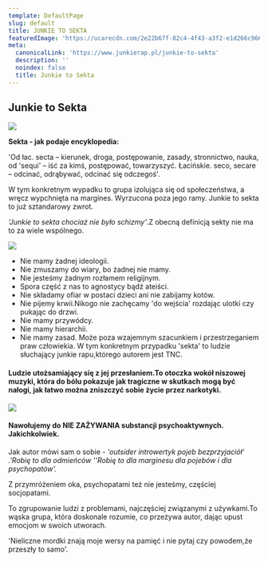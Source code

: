 ```yaml
---
template: DefaultPage
slug: default
title: JUNKIE TO SEKTA
featuredImage: 'https://ucarecdn.com/2e22b67f-82c4-4f43-a3f2-e1d266c9663d/'
meta:
  canonicalLink: 'https://www.junkierap.pl/junkie-to-sekta'
  description: ''
  noindex: false
  title: Junkie to Sekta
---
```

## Junkie to Sekta

![](https://ucarecdn.com/c1d4544f-e591-4ff8-b4d1-feb44fcff8ef/-/preview/-/enhance/54/)

 **Sekta - jak podaje encyklopedia:**

 'Od łac. secta – kierunek, droga,  postępowanie, zasady, stronnictwo, nauka, 
  od 'sequi' – iść za kimś, postępować, towarzyszyć.
  Łacińskie. seco, secare – odcinać, odrąbywać, odcinać się odczegoś'.

 W tym konkretnym wypadku to grupa izolująca się od społeczeństwa, a wręcz wypchnięta na margines. 
Wyrzucona poza jego ramy. Junkie to sekta to już sztandarowy zwrot.

_'Junkie to sekta chociaż nie było schizmy'_.Z obecną definicją sekty nie ma to za wiele wspólnego.

![](https://ucarecdn.com/877589c0-0228-413c-ad16-d5ae3a2c151c/)

* Nie mamy żadnej ideologii. 
* Nie zmuszamy do wiary, bo żadnej nie mamy.
* Nie jesteśmy żadnym rozłamem religijnym. 
* Spora część z nas to agnostycy bądź ateiści.
* Nie składamy ofiar w postaci dzieci ani nie zabijamy kotów. 
* Nie pijemy krwii.Nikogo nie zachęcamy 'do wejścia' rozdając ulotki czy pukając do drzwi.
* Nie mamy przywódcy.
* Nie mamy hierarchii.
* Nie mamy zasad.
    Może poza wzajemnym szacunkiem i przestrzeganiem praw człowiekia.
  W tym konkretnym przypadku 'sekta' to ludzie słuchający junkie rapu,którego autorem jest TNC.

#### Ludzie utożsamiający się z jej przesłaniem.To otoczka wokół niszowej muzyki, która do bólu pokazuje jak tragiczne w skutkach mogą być nałogi, jak łatwo można zniszczyć sobie życie przez narkotyki.

![](https://ucarecdn.com/4f1814db-cc0f-4010-a066-996029940978/)

#### Nawołujemy do NIE ZAŻYWANIA substancji psychoaktywnych. Jakichkolwiek.

  Jak autor mówi sam o sobie - _'outsider introwertyk pojeb bezprzyjaciół' .'Robię to dla odmieńców ''Robię to dla marginesu dla pojebów i dla psychopatów'._

  Z przymróżeniem oka, psychopatami też nie jesteśmy, częściej socjopatami.

  To zgrupowanie ludzi z problemami, najczęściej związanymi z używkami.To wąska grupa, która doskonale rozumie, co przeżywa autor, dając upust emocjom w swoich utworach.

  'Nieliczne mordki znają moje wersy na pamięć i nie pytaj czy powodem,że przeszły to samo'.
